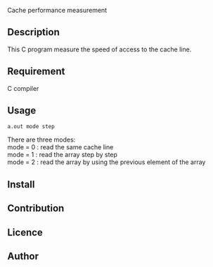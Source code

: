Cache performance measurement

## Description
This C program measure the speed of access to the cache line.

## Requirement
C compiler

## Usage
```
a.out mode step
```
There are three modes:  
mode = 0 : read the same cache line  
mode = 1 : read the array step by step  
mode = 2 : read the array by using the previous element of the array  

## Install

## Contribution

## Licence

## Author
